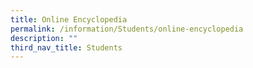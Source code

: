 ```yaml
---
title: Online Encyclopedia
permalink: /information/Students/online-encyclopedia
description: ""
third_nav_title: Students
---
```

